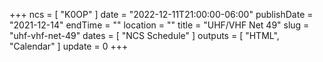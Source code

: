 +++
ncs = [ "K0OP" ]
date = "2022-12-11T21:00:00-06:00"
publishDate = "2021-12-14"
endTime = ""
location = ""
title = "UHF/VHF Net 49"
slug = "uhf-vhf-net-49"
dates = [ "NCS Schedule" ]
outputs = [ "HTML", "Calendar" ]
update = 0
+++
